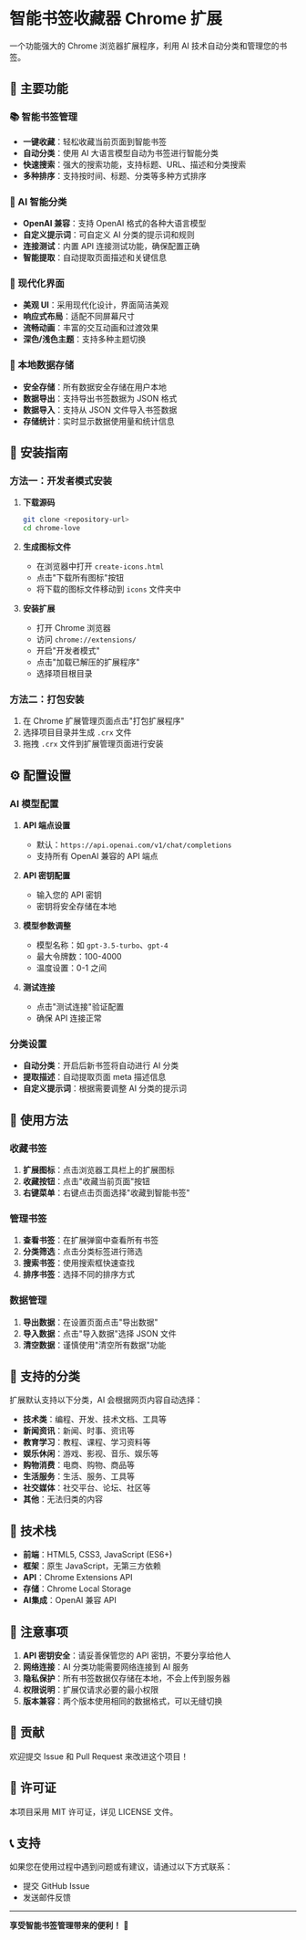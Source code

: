 # 智能书签收藏器 Chrome 扩展


一个功能强大的 Chrome 浏览器扩展程序，利用 AI 技术自动分类和管理您的书签。


## 🌟 主要功能


### 📚 智能书签管理
- **一键收藏**：轻松收藏当前页面到智能书签
- **自动分类**：使用 AI 大语言模型自动为书签进行智能分类
- **快速搜索**：强大的搜索功能，支持标题、URL、描述和分类搜索
- **多种排序**：支持按时间、标题、分类等多种方式排序


### 🤖 AI 智能分类
- **OpenAI 兼容**：支持 OpenAI 格式的各种大语言模型
- **自定义提示词**：可自定义 AI 分类的提示词和规则
- **连接测试**：内置 API 连接测试功能，确保配置正确
- **智能提取**：自动提取页面描述和关键信息


### 🎨 现代化界面
- **美观 UI**：采用现代化设计，界面简洁美观
- **响应式布局**：适配不同屏幕尺寸
- **流畅动画**：丰富的交互动画和过渡效果
- **深色/浅色主题**：支持多种主题切换


### 💾 本地数据存储
- **安全存储**：所有数据安全存储在用户本地
- **数据导出**：支持导出书签数据为 JSON 格式
- **数据导入**：支持从 JSON 文件导入书签数据
- **存储统计**：实时显示数据使用量和统计信息


## 🚀 安装指南


### 方法一：开发者模式安装


1. **下载源码**
   ```bash
   git clone <repository-url>
   cd chrome-love
   ```


2. **生成图标文件**
   - 在浏览器中打开 `create-icons.html`
   - 点击"下载所有图标"按钮
   - 将下载的图标文件移动到 `icons` 文件夹中


3. **安装扩展**
   - 打开 Chrome 浏览器
   - 访问 `chrome://extensions/`
   - 开启"开发者模式"
   - 点击"加载已解压的扩展程序"
   - 选择项目根目录


### 方法二：打包安装


1. 在 Chrome 扩展管理页面点击"打包扩展程序"
2. 选择项目目录并生成 `.crx` 文件
3. 拖拽 `.crx` 文件到扩展管理页面进行安装


## ⚙️ 配置设置


### AI 模型配置


1. **API 端点设置**
   - 默认：`https://api.openai.com/v1/chat/completions`
   - 支持所有 OpenAI 兼容的 API 端点


2. **API 密钥配置**
   - 输入您的 API 密钥
   - 密钥将安全存储在本地


3. **模型参数调整**
   - 模型名称：如 `gpt-3.5-turbo`、`gpt-4`
   - 最大令牌数：100-4000
   - 温度设置：0-1 之间


4. **测试连接**
   - 点击"测试连接"验证配置
   - 确保 API 连接正常


### 分类设置


- **自动分类**：开启后新书签将自动进行 AI 分类
- **提取描述**：自动提取页面 meta 描述信息
- **自定义提示词**：根据需要调整 AI 分类的提示词


## 📖 使用方法


### 收藏书签
1. **扩展图标**：点击浏览器工具栏上的扩展图标
2. **收藏按钮**：点击"收藏当前页面"按钮
3. **右键菜单**：右键点击页面选择"收藏到智能书签"


### 管理书签
1. **查看书签**：在扩展弹窗中查看所有书签
2. **分类筛选**：点击分类标签进行筛选
3. **搜索书签**：使用搜索框快速查找
4. **排序书签**：选择不同的排序方式


### 数据管理
1. **导出数据**：在设置页面点击"导出数据"
2. **导入数据**：点击"导入数据"选择 JSON 文件
3. **清空数据**：谨慎使用"清空所有数据"功能




## 🎯 支持的分类


扩展默认支持以下分类，AI 会根据网页内容自动选择：


- **技术类**：编程、开发、技术文档、工具等
- **新闻资讯**：新闻、时事、资讯等
- **教育学习**：教程、课程、学习资料等
- **娱乐休闲**：游戏、影视、音乐、娱乐等
- **购物消费**：电商、购物、商品等
- **生活服务**：生活、服务、工具等
- **社交媒体**：社交平台、论坛、社区等
- **其他**：无法归类的内容


## 🔧 技术栈


- **前端**：HTML5, CSS3, JavaScript (ES6+)
- **框架**：原生 JavaScript，无第三方依赖
- **API**：Chrome Extensions API
- **存储**：Chrome Local Storage
- **AI集成**：OpenAI 兼容 API

## 🚨 注意事项


1. **API 密钥安全**：请妥善保管您的 API 密钥，不要分享给他人
2. **网络连接**：AI 分类功能需要网络连接到 AI 服务
3. **隐私保护**：所有书签数据仅存储在本地，不会上传到服务器
4. **权限说明**：扩展仅请求必要的最小权限
5. **版本兼容**：两个版本使用相同的数据格式，可以无缝切换


## 🤝 贡献


欢迎提交 Issue 和 Pull Request 来改进这个项目！


## 📄 许可证


本项目采用 MIT 许可证，详见 LICENSE 文件。


## 📞 支持


如果您在使用过程中遇到问题或有建议，请通过以下方式联系：


- 提交 GitHub Issue
- 发送邮件反馈


---


**享受智能书签管理带来的便利！** 🎉 


